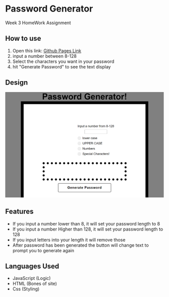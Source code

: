 # Password Generator
Week 3 HomeWork Assignment

## How to use
1. Open this link: [Github Pages Link](https://quentinhnilica.github.io/password-generator/)
2. input a number between 8-128
3. Select the characters you want in your password
4. hit "Generate Password" to see the text display

## Design 
![Screenshot of quiz layout](PasswordGen.png)
## Features
- If you input a number lower than 8, it will set your password length to 8
- If you input a number Higher than 128, it will set your password length to 128
- If you input letters into your length it will remove those
- After password has been generated the button will change text to prompt you to generate again

## Languages Used
- JavaScript (Logic)
- HTML (Bones of site)
- Css (Styling)
